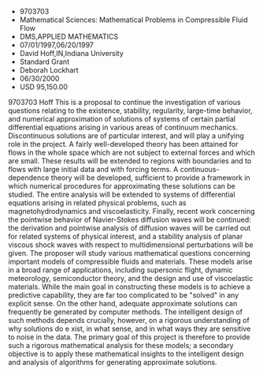 
* 9703703
* Mathematical Sciences: Mathematical Problems in Compressible Fluid Flow
* DMS,APPLIED MATHEMATICS
* 07/01/1997,06/20/1997
* David Hoff,IN,Indiana University
* Standard Grant
* Deborah Lockhart
* 06/30/2000
* USD 95,150.00

9703703 Hoff This is a proposal to continue the investigation of various
questions relating to the existence, stability, regularity, large-time behavior,
and numerical approximation of solutions of systems of certain partial
differential equations arising in various areas of continuum mechanics.
Discontinuous solutions are of particular interest, and will play a unifying
role in the project. A fairly well-developed theory has been attained for flows
in the whole space which are not subject to external forces and which are small.
These results will be extended to regions with boundaries and to flows with
large initial data and with forcing terms. A continuous-dependence theory will
be developed, sufficient to provide a framework in which numerical procedures
for approximating these solutions can be studied. The entire analysis will be
extended to systems of differential equations arising in related physical
problems, such as magnetohydrodynamics and viscoelasticity. Finally, recent work
concerning the pointwise behavior of Navier-Stokes diffusion waves will be
continued: the derivation and pointwise analysis of diffusion waves will be
carried out for related systems of physical interest, and a stability analysis
of planar viscous shock waves with respect to multidimensional perturbations
will be given. The proposer will study various mathematical questions concerning
important models of compressible fluids and materials. These models arise in a
broad range of applications, including supersonic flight, dynamic meteorology,
semiconductor theory, and the design and use of viscoelastic materials. While
the main goal in constructing these models is to achieve a predictive
capability, they are far too complicated to be "solved" in any explicit sense.
On the other hand, adequate approximate solutions can frequently be generated by
computer methods. The intelligent design of such methods depends crucially,
however, on a rigorous understanding of why solutions do e xist, in what sense,
and in what ways they are sensitive to noise in the data. The primary goal of
this project is therefore to provide such a rigorous mathematical analysis for
these models; a secondary objective is to apply these mathematical insights to
the intelligent design and analysis of algorithms for generating approximate
solutions.
